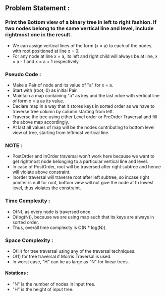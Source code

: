 ## Problem Statement : 

### Print the Bottom view of a binary tree in left to right fashion. If two nodes belong to the same vertical line and level, include rightmost one in the result.

- We can assign vertical lines of the form (x = a) to each of the nodes, with root positioned at line x = 0.
- For any node at line x = a, its left and right child will always be at line, x = a - 1 and x = a + 1 respectively.

### Pseudo Code :
  - Make a Pair of node and its value of "a" for x = a.
  - Start with (root, 0) as initial Pair.
  - Maintain a map containing "a" as key and the last ndoe with vertical line of form x = a as its value.
  - Declare map in a way that it stores keys in sorted order as we have to traverse tree column by column starting from left.
  - Traverse the tree using either Level order or PreOrder Traversal and fill the above map accordingly.
  - At last all values of map will be the nodes contributing to bottom level view of tree, starting from leftmost vertical line.
  
### NOTE :
  - PostOrder and InOrder traversal won't work here because we want to get rightmost node belonging to a particular vertical line and level.
  - In case of PostOrder, root will be traversed after right subtree and hence will violate above constraint.
  - Inorder traversal will traverse root after left subtree, so incase right pointer is null for root, bottom view will not give the node at th lowest level, thus violates the constraint.

### Time Complexity :
  - O(N), as every node is traversed once.
  - O(log(N)), because we are using map such that its keys are always in sorted order.
  - Thus, overall time complexity is O(N * log(N)).

### Space Complexity :
  - O(H) for tree traversal using any of the traversal techniques.
  - O(1) for tree traversal if Morris Traversal is used.
  - In worst case, "H" can be as large as "N" for linear trees.

#### Notations :
  - "N" is the number of nodes in input tree.
  - "H" is the height of input tree.  
